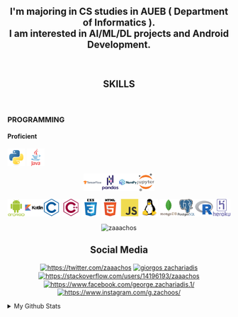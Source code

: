 <h2 align="center">I'm majoring in CS studies in AUEB ( Department of Informatics ).
<br> I am interested in AI/ML/DL projects and Android Development. </h2> 
<br> 
<h2 align='center'>SKILLS</h2>
<br>
<h3> PROGRAMMING </h3>
<h4> Proficient </h4>
<p align='left'><img src="https://github.com/devicons/devicon/blob/master/icons/python/python-original.svg" alt="python" width="40" height="40"/>
<img src="https://github.com/devicons/devicon/blob/master/icons/java/java-original-wordmark.svg" alt="java" width="40" height="40"/></p>
<p align='center'><img src="https://github.com/devicons/devicon/blob/master/icons/tensorflow/tensorflow-original-wordmark.svg" alt="tensorflow" width="40" height="40"/><img src="https://github.com/devicons/devicon/blob/master/icons/pandas/pandas-original-wordmark.svg" alt="pandas" width="40" height="40"/><img src="https://github.com/devicons/devicon/blob/master/icons/numpy/numpy-original-wordmark.svg" alt="numpy" width="40" height="40"/><img src="https://github.com/devicons/devicon/blob/master/icons/jupyter/jupyter-original-wordmark.svg" alt="jupyter" width="40" height="40"/></p>

  
  <img src="https://github.com/devicons/devicon/blob/master/icons/android/android-plain-wordmark.svg" alt="android" width="40" height="40"/><img src="https://github.com/devicons/devicon/blob/master/icons/kotlin/kotlin-original-wordmark.svg" alt="kotlin" width="40" height="40"/><img src="https://github.com/devicons/devicon/blob/master/icons/c/c-line.svg" alt="c" width="40" height="40"/> <img src="https://github.com/devicons/devicon/blob/master/icons/cplusplus/cplusplus-line.svg" alt="cplusplus" width="40" height="40"/> <img src="https://github.com/devicons/devicon/blob/master/icons/css3/css3-original-wordmark.svg" alt="css3" width="40" height="40"/> <img src="https://github.com/devicons/devicon/blob/master/icons/html5/html5-original-wordmark.svg" alt="html5" width="40" height="40"/> <img src="https://github.com/devicons/devicon/blob/master/icons/javascript/javascript-original.svg" alt="javascript" width="40" height="40"/> <img src="https://github.com/devicons/devicon/blob/master/icons/linux/linux-original.svg" alt="linux" width="40" height="40"/> <img src="https://github.com/devicons/devicon/blob/master/icons/mongodb/mongodb-original-wordmark.svg" alt="mongodb" width="40" height="40"/><img src="https://github.com/devicons/devicon/blob/master/icons/postgresql/postgresql-original-wordmark.svg" alt="postgresql" width="40" height="40"/><img src="https://github.com/devicons/devicon/blob/master/icons/r/r-original.svg" alt="R" width="40" height="40"/><img src="https://github.com/devicons/devicon/blob/master/icons/heroku/heroku-original-wordmark.svg" alt="heroku" width="40" height="40"/></p>


<p align="center"> <img src="https://komarev.com/ghpvc/?username=zaaachos" alt="zaaachos" /> </p>
<h2 align="center"> Social Media </h2>
<p align="center"> 
<a href="https://twitter.com/zaaachos" target="blank"><img align="center" src="https://cdn.jsdelivr.net/npm/simple-icons@3.0.1/icons/twitter.svg" alt="https://twitter.com/zaaachos" height="30" width="30" /></a>
<a href="https://www.linkedin.com/in/giorgos-zachariadis/" target="blank"><img align="center" src="https://cdn.jsdelivr.net/npm/simple-icons@3.0.1/icons/linkedin.svg" alt="giorgos zachariadis" height="30" width="30" /></a>
<a href="https://stackoverflow.com/users/14196193/zaaachos" target="blank"><img align="center" src="https://cdn.jsdelivr.net/npm/simple-icons@3.0.1/icons/stackoverflow.svg" alt="https://stackoverflow.com/users/14196193/zaaachos" height="30" width="30" /></a>
<a href="https://www.facebook.com/george.zachariadis.1/" target="blank"><img align="center" src="https://cdn.jsdelivr.net/npm/simple-icons@3.0.1/icons/facebook.svg" alt="https://www.facebook.com/george.zachariadis.1/" height="30" width="30" /></a>
<a href="https://www.instagram.com/g.zachoos/" target="blank"><img align="center" src="https://cdn.jsdelivr.net/npm/simple-icons@3.0.1/icons/instagram.svg" alt="https://www.instagram.com/g.zachoos/" height="30" width="30" /></a>
</p>

<details>
  <summary> My Github Stats </summary>
    <img src="https://github-readme-stats.vercel.app/api?username=zaaachos&show_icons=true&theme=tokyonight&hide=contribs,prs" alt="zaaachos Github Stats" />
    <img src="https://github-readme-stats.vercel.app/api/top-langs/?username=zaaachos&layout=compact" alt="zaaachos Github Stats" />
    
</details>
